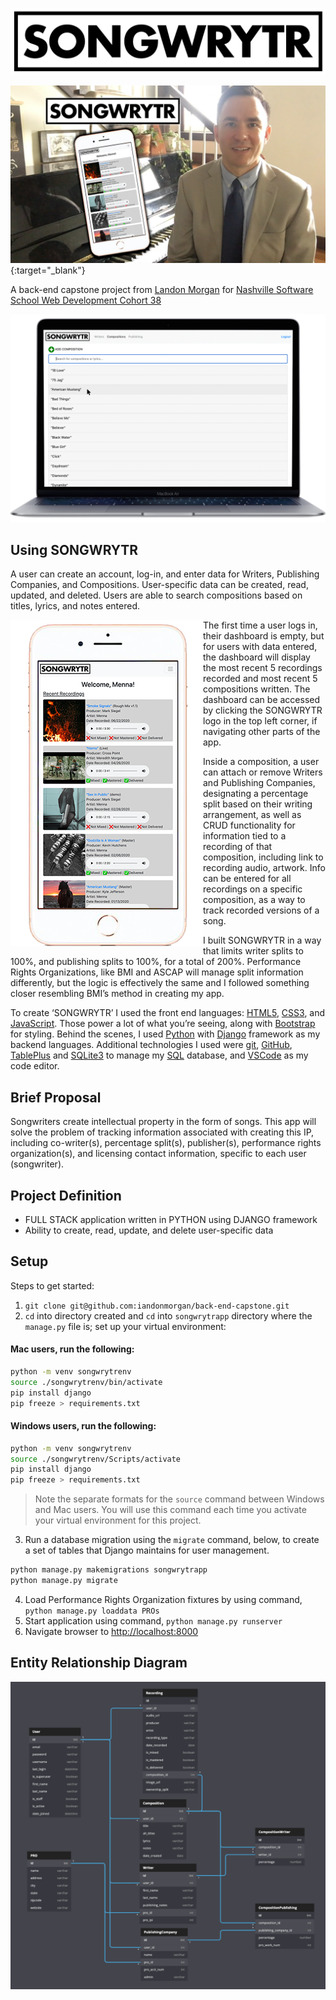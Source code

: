 ![SONGWRYTR](./songwrytr_logo_whitebg.png)

[![Watch the video](./songwrytr_video_thumbnail.png)](https://youtu.be/0G1_P_PBY3g){:target="_blank"}

A back-end capstone project from [Landon Morgan](https://github.com/iandonmorgan) for [Nashville Software School Web Development Cohort 38](https://github.com/nss-day-cohort-38)

![SONGWRYTR Compositions Macbook Air](./macbook_SONGWRYTR.png)

## Using SONGWRYTR

A user can create an account, log-in, and enter data for Writers, Publishing Companies, and Compositions. User-specific data can be created, read, updated, and deleted. Users are able to search compositions based on titles, lyrics, and notes entered.

<img align="left" src="./iPhone_SONGWRYTR.png" alt="SONGWRYTR Dashboard iPhone">

The first time a user logs in, their dashboard is empty, but for users with data entered, the dashboard will display the most recent 5 recordings recorded and most recent 5 compositions written. The dashboard can be accessed by clicking the SONGWRYTR logo in the top left corner, if navigating other parts of the app.

Inside a composition, a user can attach or remove Writers and Publishing Companies, designating a percentage split based on their writing arrangement, as well as CRUD functionality for information tied to a recording of that composition, including link to recording audio, artwork. Info can be entered for all recordings on a specific composition, as a way to track recorded versions of a song.

I built SONGWRYTR in a way that limits writer splits to 100%, and publishing splits to 100%, for a total of 200%. Performance Rights Organizations, like BMI and ASCAP will manage split information differently, but the logic is effectively the same and I followed something closer resembling BMI’s method in creating my app.

To create ‘SONGWRYTR’ I used the front end languages: [HTML5](https://developer.mozilla.org/en-US/docs/Web/Guide/HTML/HTML5), [CSS3](https://developer.mozilla.org/en-US/docs/Web/CSS), and [JavaScript](https://developer.mozilla.org/en-US/docs/Web/JavaScript). Those power a lot of what you’re seeing, along with [Bootstrap](https://getbootstrap.com/docs/3.4/javascript/) for styling. Behind the scenes, I used [Python](https://docs.python.org/3/) with [Django](https://docs.djangoproject.com/en/3.0/) framework as my backend languages. Additional technologies I used were [git](https://git-scm.com/doc), [GitHub](https://github.com/), [TablePlus](https://tableplus.com/) and [SQLite3](https://www.sqlite.org/docs.html) to manage my [SQL](https://www.w3schools.com/sql/) database, and [VSCode](https://code.visualstudio.com/) as my code editor.

## Brief Proposal

Songwriters create intellectual property in the form of songs. This app will solve the problem of tracking information associated with creating this IP, including co-writer(s), percentage split(s), publisher(s), performance rights organization(s), and licensing contact information, specific to each user (songwriter).

## Project Definition

* FULL STACK application written in PYTHON using DJANGO framework
* Ability to create, read, update, and delete user-specific data

## Setup

Steps to get started:
1. `git clone git@github.com:iandonmorgan/back-end-capstone.git`
1. `cd` into directory created and `cd` into `songwrytrapp` directory where the `manage.py` file is; set up your virtual environment:

#### Mac users, run the following:
```sh
python -m venv songwrytrenv
source ./songwrytrenv/bin/activate
pip install django
pip freeze > requirements.txt
```
#### Windows users, run the following:
```sh
python -m venv songwrytrenv
source ./songwrytrenv/Scripts/activate
pip install django
pip freeze > requirements.txt
```
> Note the separate formats for the `source` command between Windows and Mac users. You will use this command each time you activate your virtual environment for this project.

3. Run a database migration using the `migrate` command, below, to create a set of tables that Django maintains for user management.

```sh
python manage.py makemigrations songwrytrapp
python manage.py migrate
```

4. Load Performance Rights Organization fixtures by using command, `python manage.py loaddata PROs`
4. Start application using command, `python manage.py runserver`
4. Navigate browser to [http://localhost:8000](http://localhost:8000)

## Entity Relationship Diagram

![SONGWRYTR ERD](./SONGWRYTR_ERD.png)